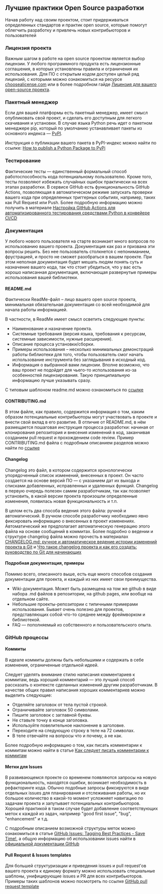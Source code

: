 ## Лучшие практики Open Source разработки

Начав работу над своим проектом, стоит придерживаться определенных стандартов и практик open source, которые помогут облегчить разработку и привлечь новых контрибьюторов и пользователей

### Лицензия проекта

Важным шагом в работе на open source проектом является выбор лицензии. У любого программного продукта есть лицензионные соглашения, в которых установлены правила и ограничения их использования. Для ПО с открытым кодом доступен целый ряд лицензий, с которыми можно ознакомиться на ресурсе [choosealicense.com](https://choosealicense.com/licenses/) или в более подробном гайде [Лицензия для вашего open-source проекта](https://habr.com/ru/articles/243091/).

### Пакетный менеджер

Если для вашей платформы есть пакетный менеджер, имеет смысл опубликовать свой проект, и сделать его доступным для легкого скачивания и установки. В случае языка Python речь идет о пакетном менеджере pip,  который по умолчанию устанавливает пакеты из основного индекса — [PyPI](https://pypi.org/).

Инструкция о публикации вашего пакета в PyPI-индекс можно найти по ссылке: [How to publish a Python Package to PyPi](https://towardsdatascience.com/how-to-publish-a-python-package-to-pypi-7be9dd5d6dcd)

### Тестирование

Фактические тесты — единственный формальный способ работоспособность кода потенциальному пользователю. Кроме того, тесты позволяют избежать случайных ошибок практически на всех этапах разработки. В сервисе GitHub есть функциональность GitHub Actions, позволяющая в автоматическом режиме запускать проверки вашего кода при определенных триггерных событиях, например, таких как Pull Request или Push. Более подробную информацию можно получить в материале [Настройка GitHub Actions для автоматизированного тестирования средствами Python в конвейере CI/CD](https://habr.com/ru/companies/otus/articles/530630/)

### Документация

У любого нового пользователя на старте возникает много вопросов по использованию вашего проекта. Документация как раз и призвана эти вопросы решить. Без нее пользователь столкнется с непониманием, фрустрацией, и просто не сможет разобраться в вашем проекте. При этом неполная документация будет мешать людям понять суть и назначение вашего кода, так что стоит убедиться, что у вас есть хорошо написанная документация, включающая развернутые примеры использования вашей библиотеки.

#### README.md

Фактически ReadMe-файл – лицо вашего open source проекта, минимальная обязательная документация со всей необходимой для начала работы информацией. 

В частности, в ReadMe имеет смысл осветить следующие пункты:
- Наименование и назначение проекта.
- Системные требования (версия языка, требования к ресурсам, системные зависимости, нужные расширения).
- Описание процесса установки/сборки.
- Примеры использования – несколько минимальных демонстраций работы библиотеки для того, чтобы пользователь смог начать использование инструмента без заглядывания в исходный код.
- Информация о выбранной вами лицензии. Вполне возможно, что ваш проект не подойдет для чьего-то использования из-за особенностей лицензирования. Такую принципиальную информацию лучше указывать сразу.

С типовым шаблоном readme.md можно ознакомиться по [ссылке](https://github.com/aimclub/open-source-ops/blob/master/templates/template_README.md)

#### CONTRIBUTING.md

В этом файле, как правило, содержится информация о том, каким образом потенциальные контрибьюторы могут участвовать в проекте и внести свой вклад в его развитие. В отличие от README.md, в нём размещается пошаговая инструкция процесса разработки: начиная от клонирования репозитория и внесения изменений в код, заканчивая созданием pull request и прохождением code review. Пример CONTRIBUTING.md файла с подробным описанием разделов можно найти по [ссылке](https://contributing.md/example/)

#### Changelog

Changelog это файл, в котором содержится хронологически упорядоченный список изменений, внесенных в проект. Он часто создается на основе версий ПО — с указанием дат их выхода и списками добавленных, исправленных и удаленных функций. Changelog в первую очередь полезен самим разработчикам, так как позволяет установить, в какой версии проекта произошли определенные изменения, появилась новая функциональность и т.п.

В целом есть два способа ведения этого файла: ручной и автоматический. В ручном способе разработчику необходимо явно фиксировать информацию о внесенных в проект изменениях. Автоматический же предполагает автоматическую генерацию этого файла на основе сообщений в коммитах. Более подробно о ведении и структуре changelog файла можно прочесть в материалах [CHANGELOG.md: ручное и автоматическое ведение истории изменений проекта в Git](https://blog.popstas.ru/blog/2016/03/06/changelog-dot-md-generate-from-git-conventions/) и [Что такое changelog проекта и как его создать: руководство по Git для начинающих](https://techrocks.ru/2020/04/01/how-to-generate-a-changelog/)

#### Подробная документация, примеры

Помимо всего, описанного выше, есть еще много способов создания документации для проекта, и каждый из них имеет свои преимущества.

- Wiki-документация. Может быть размещена на том же github в виде набора .md файлов в репозитории, на github pages, или вообще на отдельном сайте.
- Небольшие проекты-репозитории с типичными примерами использования. Бывает очень полезно для проектов, представляющих собой что-то среднее между фреймворком и библиотекой.
- FAQ — пополняемый из собственного и пользовательского опыта.

### GitHub процессы

#### Коммиты

В идеале коммиты должны быть небольшими и содержать в себе изменения, ограниченные отдельной идеей. 

Следует уделять внимание стилю написания комментариев к коммитам, ведь хороший комментарий — это лучший способ рассказать о контексте сделанных изменений другим разработчикам. В качестве общих правил написания хороших комментариев можно выделить следующие:

- Отделяйте заголовок от тела пустой строкой.
- Ограничивайте заголовок 50 символами.
- Пишите заголовок с заглавной буквы.
- Не ставьте точку в конце заголовка.
- Используйте повелительное наклонение в заголовке.
- Переходите на следующую строку в теле на 72 символах.
- В теле отвечайте на вопросы что и почему, а не как.

Более подробную информацию о том, как писать комментарии к коммитам можно найти в статье [Как следует писать комментарии к коммитам](https://habr.com/ru/articles/416887/)

#### Метки для Issues

В развивающемся проекте со временем появляются запросы на новую функциональность, находятся ошибки, возникает необходимость в рефакторинге кода. Обычно подобные запросы фиксируются в виде отдельных issues для планирования и отслеживания работы, но их большое количество в какой-то момент усложняет навигацию по задачам проекта и запутывает потенциальных контрибьюторов. Хорошей практикой в таком случае будет добавление соответствующих меток к каждой из задач, например "good first issue", "bug", "enhancement" и т.д. 

С подробным описанием возможной структуры меток можно ознакомиться в статье [GitHub Issues: Tagging Best Practices - Save Time!](https://robinpowered.com/blog/best-practice-system-for-organizing-and-tagging-github-issues), а общую информацию об использовании issues найти в [официальной документации GitHub](https://docs.github.com/ru/issues/tracking-your-work-with-issues/quickstart)

#### Pull Request & Issues templates

Для большей структуризации и приведения issues и pull request'ов вашего проекта к единому формату можно использовать специальные шаблоны, унифицирующие issues и PR для всех контрибьюторов. Примеры таких шаблонов можно посмотреть по ссылке [GitHub pull request template](https://axolo.co/blog/p/part-3-github-pull-request-template)